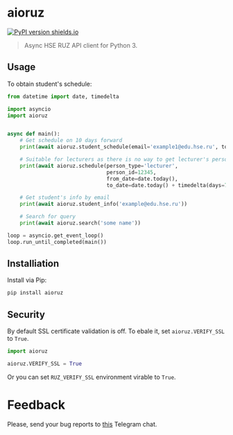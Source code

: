 # aioruz
[![PyPI version shields.io](https://img.shields.io/pypi/v/aioruz.svg)](https://pypi.org/project/aioruz/)
> Async HSE RUZ API client for Python 3.
## Usage
To obtain student's schedule:

```python
from datetime import date, timedelta

import asyncio
import aioruz


async def main():
    # Get schedule on 10 days forward
    print(await aioruz.student_schedule(email='example1@edu.hse.ru', to_date=10))  

    # Suitable for lecturers as there is no way to get lecturer's person_id by email
    print(await aioruz.schedule(person_type='lecturer',
                                person_id=12345,
                                from_date=date.today(),
                                to_date=date.today() + timedelta(days=7))

    # Get student's info by email
    print(await aioruz.student_info('example@edu.hse.ru'))

    # Search for query
    print(await aioruz.search('some name'))

loop = asyncio.get_event_loop()
loop.run_until_completed(main())
```
## Installiation
Install via Pip:

```bash
pip install aioruz
```

## Security
By default SSL certificate validation is off. To ebale it, set `aioruz.VERIFY_SSL` to `True`.
```python
import aioruz

aioruz.VERIFY_SSL = True
```
Or you can set `RUZ_VERIFY_SSL` environment virable to `True`.
# Feedback
Please, send your bug reports to [this](https://t.me/joinchat/BpQR5w35HBg3CB1zJYlRHw) Telegram chat.

